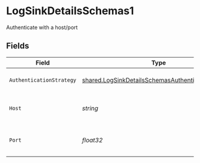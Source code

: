 # LogSinkDetailsSchemas1

Authenticate with a host/port


## Fields

| Field                                                                                                                    | Type                                                                                                                     | Required                                                                                                                 | Description                                                                                                              | Example                                                                                                                  |
| ------------------------------------------------------------------------------------------------------------------------ | ------------------------------------------------------------------------------------------------------------------------ | ------------------------------------------------------------------------------------------------------------------------ | ------------------------------------------------------------------------------------------------------------------------ | ------------------------------------------------------------------------------------------------------------------------ |
| `AuthenticationStrategy`                                                                                                 | [shared.LogSinkDetailsSchemasAuthenticationStrategy](../../models/shared/logsinkdetailsschemasauthenticationstrategy.md) | :heavy_check_mark:                                                                                                       | The authentication strategy.                                                                                             | port                                                                                                                     |
| `Host`                                                                                                                   | *string*                                                                                                                 | :heavy_check_mark:                                                                                                       | The host for the Papertrail log destination.                                                                             | logs1.papertrailapp.com:                                                                                                 |
| `Port`                                                                                                                   | *float32*                                                                                                                | :heavy_check_mark:                                                                                                       | The port for the Papertrail log destination.                                                                             | 8000                                                                                                                     |